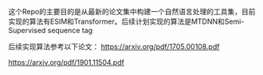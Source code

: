 这个Repo的主要目的是从最新的论文集中构建一个自然语言处理的工具集，目前实现的算法有ESIM和Transformer。后续计划实现的算法是MTDNN和Semi-Supervised sequence tag

后续实现算法参考以下论文：
https://arxiv.org/pdf/1705.00108.pdf

https://arxiv.org/pdf/1901.11504.pdf
